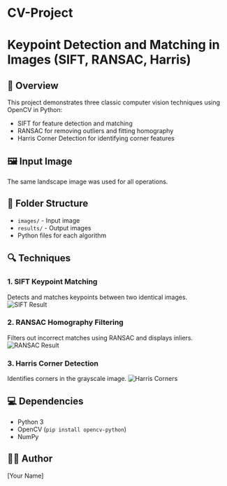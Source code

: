 # CV-Project

# Keypoint Detection and Matching in Images (SIFT, RANSAC, Harris)

## 📌 Overview
This project demonstrates three classic computer vision techniques using OpenCV in Python:
- SIFT for feature detection and matching
- RANSAC for removing outliers and fitting homography
- Harris Corner Detection for identifying corner features

## 🖼 Input Image
The same landscape image was used for all operations.

## 📁 Folder Structure
- `images/` - Input image
- `results/` - Output images
- Python files for each algorithm

## 🔍 Techniques

### 1. SIFT Keypoint Matching
Detects and matches keypoints between two identical images.
![SIFT Result](results/sift_result.jpg)

### 2. RANSAC Homography Filtering
Filters out incorrect matches using RANSAC and displays inliers.
![RANSAC Result](results/ransac_result.jpg)

### 3. Harris Corner Detection
Identifies corners in the grayscale image.
![Harris Corners](results/harris_corners.jpg)

## 💻 Dependencies
- Python 3
- OpenCV (`pip install opencv-python`)
- NumPy

## 👨‍💻 Author
[Your Name]


